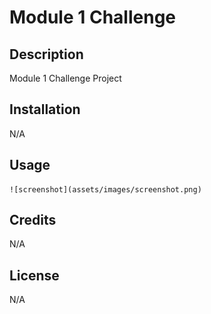 # Module 1 Challenge

## Description

Module 1 Challenge Project

## Installation

N/A

## Usage

    ![screenshot](assets/images/screenshot.png)

## Credits

N/A

## License

N/A